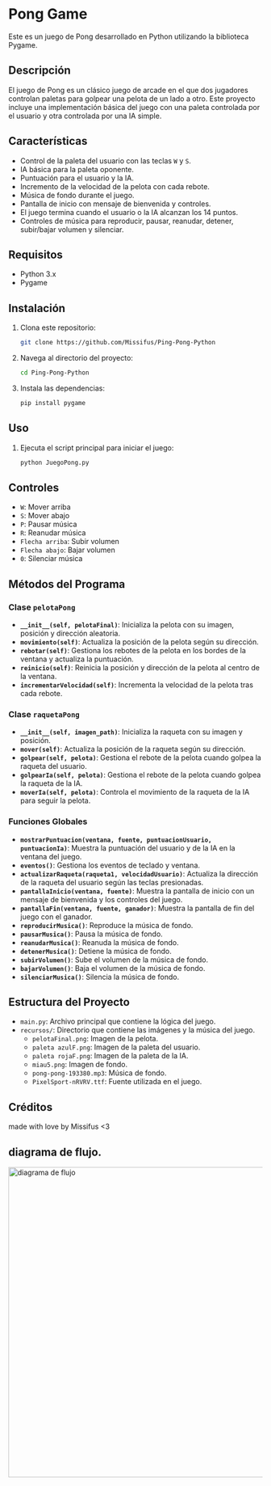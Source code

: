 # Pong Game

Este es un juego de Pong desarrollado en Python utilizando la biblioteca Pygame.

## Descripción

El juego de Pong es un clásico juego de arcade en el que dos jugadores controlan paletas para golpear una pelota de un lado a otro. Este proyecto incluye una implementación básica del juego con una paleta controlada por el usuario y otra controlada por una IA simple.

## Características

- Control de la paleta del usuario con las teclas `W` y `S`.
- IA básica para la paleta oponente.
- Puntuación para el usuario y la IA.
- Incremento de la velocidad de la pelota con cada rebote.
- Música de fondo durante el juego.
- Pantalla de inicio con mensaje de bienvenida y controles.
- El juego termina cuando el usuario o la IA alcanzan los 14 puntos.
- Controles de música para reproducir, pausar, reanudar, detener, subir/bajar volumen y silenciar.

## Requisitos

- Python 3.x
- Pygame

## Instalación

1. Clona este repositorio:
    ```bash
    git clone https://github.com/Missifus/Ping-Pong-Python
    ```
2. Navega al directorio del proyecto:
    ```bash
    cd Ping-Pong-Python
    ```
3. Instala las dependencias:
    ```bash
    pip install pygame
    ```

## Uso

1. Ejecuta el script principal para iniciar el juego:
    ```bash
    python JuegoPong.py
    ```
## Controles

- `W`: Mover arriba
- `S`: Mover abajo
- `P`: Pausar música
- `R`: Reanudar música
- `Flecha arriba`: Subir volumen
- `Flecha abajo`: Bajar volumen
- `0`: Silenciar música

## Métodos del Programa

### Clase `pelotaPong`
- **`__init__(self, pelotaFinal)`**: Inicializa la pelota con su imagen, posición y dirección aleatoria.
- **`movimiento(self)`**: Actualiza la posición de la pelota según su dirección.
- **`rebotar(self)`**: Gestiona los rebotes de la pelota en los bordes de la ventana y actualiza la puntuación.
- **`reinicio(self)`**: Reinicia la posición y dirección de la pelota al centro de la ventana.
- **`incrementarVelocidad(self)`**: Incrementa la velocidad de la pelota tras cada rebote.

### Clase `raquetaPong`
- **`__init__(self, imagen_path)`**: Inicializa la raqueta con su imagen y posición.
- **`mover(self)`**: Actualiza la posición de la raqueta según su dirección.
- **`golpear(self, pelota)`**: Gestiona el rebote de la pelota cuando golpea la raqueta del usuario.
- **`golpearIa(self, pelota)`**: Gestiona el rebote de la pelota cuando golpea la raqueta de la IA.
- **`moverIa(self, pelota)`**: Controla el movimiento de la raqueta de la IA para seguir la pelota.

### Funciones Globales
- **`mostrarPuntuacion(ventana, fuente, puntuacionUsuario, puntuacionIa)`**: Muestra la puntuación del usuario y de la IA en la ventana del juego.
- **`eventos()`**: Gestiona los eventos de teclado y ventana.
- **`actualizarRaqueta(raqueta1, velocidadUsuario)`**: Actualiza la dirección de la raqueta del usuario según las teclas presionadas.
- **`pantallaInicio(ventana, fuente)`**: Muestra la pantalla de inicio con un mensaje de bienvenida y los controles del juego.
- **`pantallaFin(ventana, fuente, ganador)`**: Muestra la pantalla de fin del juego con el ganador.
- **`reproducirMusica()`**: Reproduce la música de fondo.
- **`pausarMusica()`**: Pausa la música de fondo.
- **`reanudarMusica()`**: Reanuda la música de fondo.
- **`detenerMusica()`**: Detiene la música de fondo.
- **`subirVolumen()`**: Sube el volumen de la música de fondo.
- **`bajarVolumen()`**: Baja el volumen de la música de fondo.
- **`silenciarMusica()`**: Silencia la música de fondo.

## Estructura del Proyecto

- `main.py`: Archivo principal que contiene la lógica del juego.
- `recursos/`: Directorio que contiene las imágenes y la música del juego.
    - `pelotaFinal.png`: Imagen de la pelota.
    - `paleta azulF.png`: Imagen de la paleta del usuario.
    - `paleta rojaF.png`: Imagen de la paleta de la IA.
    - `miau5.png`: Imagen de fondo.
    - `pong-pong-193380.mp3`: Música de fondo.
    - `PixelSport-nRVRV.ttf`: Fuente utilizada en el juego.

## Créditos

made with love by Missifus <3

## diagrama de flujo.

<img width="614" alt="diagrama de flujo" src="https://github.com/user-attachments/assets/ab976621-46b6-4362-b6fa-72d56a576a94">
